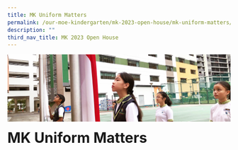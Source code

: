 ```yaml
---
title: MK Uniform Matters
permalink: /our-moe-kindergarten/mk-2023-open-house/mk-uniform-matters/
description: ""
third_nav_title: MK 2023 Open House
---
```

![](/images/sub-banner.jpg)

**<font size=6>MK Uniform Matters</font>**
[](/files/MK%20Uniform%20Matters.pdf)